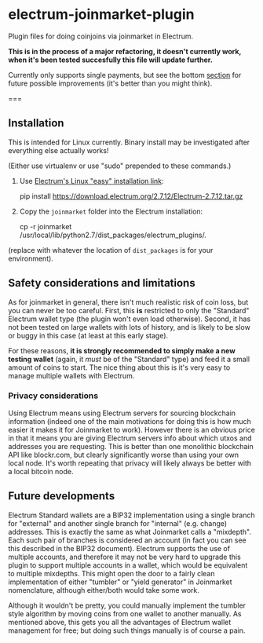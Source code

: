 # electrum-joinmarket-plugin
Plugin files for doing coinjoins via joinmarket in Electrum.

**This is in the process of a major refactoring, it doesn't currently work, when
it's been tested succesfully this file will update further.**

Currently only supports single payments, but see the bottom [section](#future-developments) for future possible improvements (it's better than you might think).

===

## Installation

This is intended for Linux currently. Binary install may be investigated
after everything else actually works!

(Either use virtualenv or use "sudo" prepended to these commands.)

1. Use [Electrum's Linux "easy" installation link](https://electrum.org/#download):

    pip install https://download.electrum.org/2.7.12/Electrum-2.7.12.tar.gz 
 
2. Copy the `joinmarket` folder into the Electrum installation:

    cp -r joinmarket /usr/local/lib/python2.7/dist_packages/electrum_plugins/.

(replace with whatever the location of `dist_packages` is for your environment).


## Safety considerations and limitations

As for joinmarket in general, there isn't much realistic risk of coin loss, but you can never be too careful. First, this **is** restricted to only the "Standard" Electrum wallet type (the plugin won't even load otherwise). Second, it has not been tested on large wallets with lots of history, and is likely to be slow or buggy in this case (at least at this early stage).

For these reasons, **it is strongly recommended to simply make a new testing wallet** (again, it *must* be of the "Standard" type) and feed it a small amount of coins to start. The nice thing about this is it's very easy to manage multiple wallets with Electrum.

### Privacy considerations

Using Electrum means using Electrum servers for sourcing blockchain information (indeed one of the main motivations for doing this is how much easier it makes it for Joinmarket to work). However there is an obvious price in that it means you are giving Electrum servers info about which utxos and addresses you are requesting. This is better than one monolithic blockchain API like blockr.com, but clearly significantly worse than using your own local node. It's worth repeating that privacy will likely always be better with a local bitcoin node.

## Future developments

Electrum Standard wallets are a BIP32 implementation using a single branch for "external" and another single branch for "internal" (e.g. change) addresses. This is exactly the same as what Joinmarket calls a "mixdepth". Each such pair of branches is considered an account (in fact you can see this described in the BIP32 document). Electrum supports the use of multiple accounts, and therefore it may not be very hard to upgrade this plugin to support multiple accounts in a wallet, which would be equivalent to multiple mixdepths. This might open the door to a fairly clean implementation of either "tumbler" or "yield generator" in Joinmarket nomenclature, although either/both would take some work.

Although it wouldn't be pretty, you could manually implement the tumbler style algorithm by moving coins from one wallet to another manually. As mentioned above, this gets you all the advantages of Electrum wallet management for free; but doing such things manually is of course a pain.